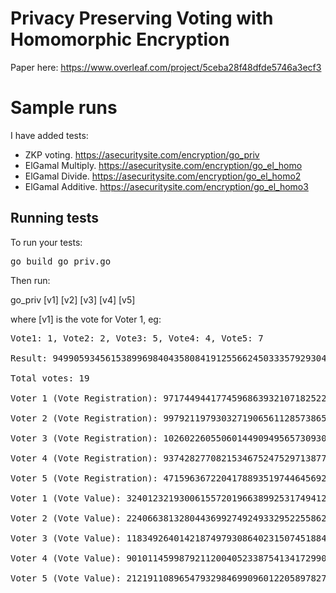 # Privacy Preserving Voting with Homomorphic Encryption

Paper here: https://www.overleaf.com/project/5ceba28f48dfde5746a3ecf3

# Sample runs

I have added tests:

* ZKP voting. https://asecuritysite.com/encryption/go_priv
* ElGamal Multiply. https://asecuritysite.com/encryption/go_el_homo
* ElGamal Divide. https://asecuritysite.com/encryption/go_el_homo2 
* ElGamal Additive. https://asecuritysite.com/encryption/go_el_homo3

## Running tests
To run your tests:

<pre>
go build go_priv.go
</pre>

Then run:

go_priv [v1] [v2] [v3] [v4] [v5]

where [v1] is the vote for Voter 1, eg:

<pre>
Vote1: 1, Vote2: 2, Vote3: 5, Vote4: 4, Vote5: 7

Result: 9499059345615389969840435808419125566245033357929304072344622690626502412542421684367703931302105397849390388675957378812140288740537857002835713186278293

Total votes: 19

Voter 1 (Vote Registration): 9717449441774596863932107182522723015293019558573861235057183453449918138887484006291371511239749270767730899934430122393332033312936519989621006232074095

Voter 2 (Vote Registration): 9979211979303271906561128573865484289840376149275844120064408657002526626214797587891497218571132555435308773667814984558530219287171718477448831292894276

Voter 3 (Vote Registration): 10260226055060144909495657309307620665975071716357821511668071773900528485759688558486229480267259436593234659383692953025154725723321456089371862729851636

Voter 4 (Vote Registration): 9374282770821534675247529713877083124189697278016496283445307756495925999913081637387484809415414806767669261226720017163156578480783405351792775885639485

Voter 5 (Vote Registration): 4715963672204178893519744645692315549756487065582594365925661689297962812692255475841524311321805156191081950992986134375414091134136796396861607730531987

Voter 1 (Vote Value): 32401232193006155720196638992531749412084427625631678775764791290303067299038470925303292706484585376785616471016503624166807297868000818159189905703742127006021153078333400603184740396745033006868636123575476150574731231178751789899302048597281566920155032719238246134742893881885934332176587099252458401520

Voter 2 (Vote Value): 22406638132804436992749249332952255862162414944274300242628892974896078442234146704784479269219657506758579636670217945256674939338444271409977122656492124652882892514131096981560147734302688011165533810813487451674675199550957033283366017521668531453196706310725822481137764122042248446613834059798769842615

Voter 3 (Vote Value): 11834926401421874979308640231507451884942087416483011363111684342351525054363986593712103415883169303927633242165502268430163354878431359401053897301322619263682111064193604401114412618063533264047238753072165283347737047811644373914381304774348253452543539995578870900232732281890514453274058217545113710666

Voter 4 (Vote Value): 9010114599879211200405233875413417299014138956847221705372417222243449960878258128009741739156673077210332638713398209172206282380236417865418977282905859379831673974563957671842162376097005309032662153452734661963752442476145490385627496849733054419140843839444313342637419185836216665660748272509770080480

Voter 5 (Vote Value): 21219110896547932984699096012205897827178091285359326237468919338515016060660237484642042927251805611756927000698809651784889873791932282484359734714554873875258800569641390232193260619426197901273988198800139619942591866665242425682016857024332330895501275000000583742729422468884919102219079592569480126060
</pre>


